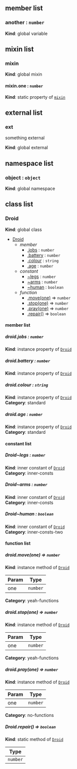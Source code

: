 ## member list


<a name="another"></a>
### another : `number`
**Kind**: global variable


## mixin list


<a name="mixin"></a>
### mixin
**Kind**: global mixin


<a name="mixin.one"></a>
#### mixin.one : `number`
**Kind**: static property of [`mixin`](#mixin)


## external list


<a name="external_ext"></a>
### ext
something external

**Kind**: global external


## namespace list


<a name="object"></a>
### object : `object`
**Kind**: global namespace


## class list


<a name="Droid"></a>
### Droid
**Kind**: global class  

* [Droid](#Droid)
    * _member_
        * [.jobs](#Droid+jobs) : `number`
        * [.battery](#Droid+battery) : `number`
        * [.colour](#Droid+colour) : `string`
        * [.age](#Droid+age) : `number`
    * _constant_
        * [~legs](#Droid..legs) : `number`
        * [~arms](#Droid..arms) : `number`
        * [~human](#Droid..human) : `boolean`
    * _function_
        * [.move(one)](#Droid+move) ⇒ `number`
        * [.stop(one)](#Droid+stop) ⇒ `number`
        * [.pray(one)](#Droid+pray) ⇒ `number`
        * [.repair()](#Droid.repair) ⇒ `boolean`


#### member list


<a name="Droid+jobs"></a>
##### droid.jobs : `number`
**Kind**: instance property of [`Droid`](#Droid)


<a name="Droid+battery"></a>
##### droid.battery : `number`
**Kind**: instance property of [`Droid`](#Droid)


<a name="Droid+colour"></a>
##### droid.colour : `string`
**Kind**: instance property of [`Droid`](#Droid)  
**Category**: standard


<a name="Droid+age"></a>
##### droid.age : `number`
**Kind**: instance property of [`Droid`](#Droid)  
**Category**: standard


#### constant list


<a name="Droid..legs"></a>
##### Droid~legs : `number`
**Kind**: inner constant of [`Droid`](#Droid)  
**Category**: inner-consts


<a name="Droid..arms"></a>
##### Droid~arms : `number`
**Kind**: inner constant of [`Droid`](#Droid)  
**Category**: inner-consts


<a name="Droid..human"></a>
##### Droid~human : `boolean`
**Kind**: inner constant of [`Droid`](#Droid)  
**Category**: inner-consts-two


#### function list


<a name="Droid+move"></a>
##### droid.move(one) ⇒ `number`
**Kind**: instance method of [`Droid`](#Droid)  

| Param | Type     |
| ----- | -------- |
| one   | `number` |


**Category**: yeah-functions


<a name="Droid+stop"></a>
##### droid.stop(one) ⇒ `number`
**Kind**: instance method of [`Droid`](#Droid)  

| Param | Type     |
| ----- | -------- |
| one   | `number` |


**Category**: yeah-functions


<a name="Droid+pray"></a>
##### droid.pray(one) ⇒ `number`
**Kind**: instance method of [`Droid`](#Droid)  

| Param | Type     |
| ----- | -------- |
| one   | `number` |


**Category**: no-functions


<a name="Droid.repair"></a>
##### Droid.repair() ⇒ `boolean`
**Kind**: static method of [`Droid`](#Droid)  

| Type     |
| -------- |
| `number` |


